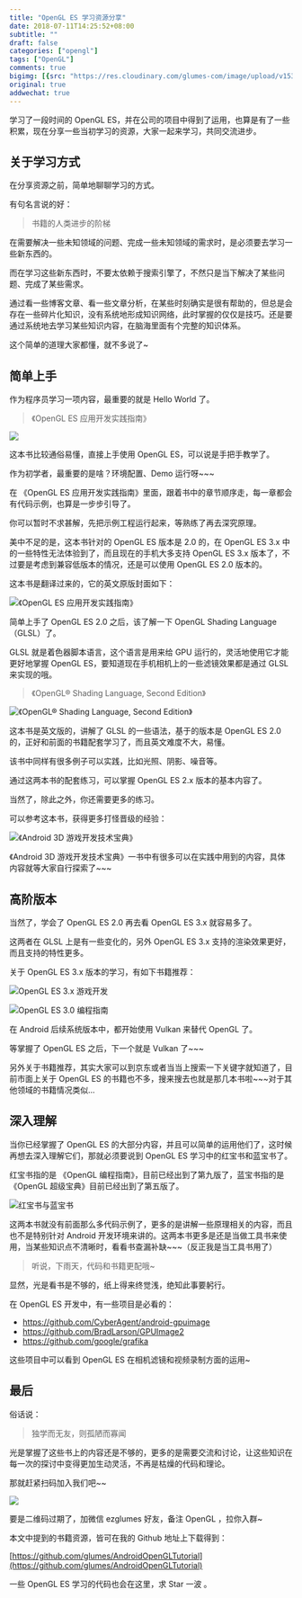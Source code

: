 ```yaml
---
title: "OpenGL ES 学习资源分享"
date: 2018-07-11T14:25:52+08:00
subtitle: ""
draft: false
categories: ["opengl"]
tags: ["OpenGL"]
comments: true
bigimg: [{src: "https://res.cloudinary.com/glumes-com/image/upload/v1531290620/life/pexels-photo-333528.jpg", desc: "Share"}]
original: true
addwechat: true
---
```


学习了一段时间的 OpenGL ES，并在公司的项目中得到了运用，也算是有了一些积累，现在分享一些当初学习的资源，大家一起来学习，共同交流进步。

<!--more-->

## 关于学习方式

在分享资源之前，简单地聊聊学习的方式。

有句名言说的好：

> 书籍的人类进步的阶梯

在需要解决一些未知领域的问题、完成一些未知领域的需求时，是必须要去学习一些新东西的。

而在学习这些新东西时，不要太依赖于搜索引擎了，不然只是当下解决了某些问题、完成了某些需求。

通过看一些博客文章、看一些文章分析，在某些时刻确实是很有帮助的，但总是会存在一些碎片化知识，没有系统地形成知识网络，此时掌握的仅仅是技巧。还是要通过系统地去学习某些知识内容，在脑海里面有个完整的知识体系。

这个简单的道理大家都懂，就不多说了~


## 简单上手

作为程序员学习一项内容，最重要的就是 Hello World 了。

> 《OpenGL ES 应用开发实践指南》

![](https://res.cloudinary.com/glumes-com/image/upload/v1531233892/code/opengles2.png)

这本书比较通俗易懂，直接上手使用 OpenGL ES，可以说是手把手教学了。

作为初学者，最重要的是啥？环境配置、Demo 运行呀~~~

在 《OpenGL ES 应用开发实践指南》里面，跟着书中的章节顺序走，每一章都会有代码示例，也算是一步步引导了。

你可以暂时不求甚解，先把示例工程运行起来，等熟练了再去深究原理。

美中不足的是，这本书针对的 OpenGL ES 版本是 2.0 的，在 OpenGL ES 3.x 中的一些特性无法体验到了，而且现在的手机大多支持 OpenGL ES 3.x 版本了，不过要是考虑到兼容低版本的情况，还是可以使用 OpenGL ES 2.0 版本的。

这本书是翻译过来的，它的英文原版封面如下：

![《OpenGL ES 应用开发实践指南》](https://res.cloudinary.com/glumes-com/image/upload/c_scale,h_600/v1531234024/code/opengles2_eng.png)

简单上手了 OpenGL ES 2.0 之后，该了解一下 OpenGL Shading Language （GLSL）了。

GLSL 就是着色器脚本语言，这个语言是用来给 GPU 运行的，灵活地使用它才能更好地掌握 OpenGL ES，要知道现在手机相机上的一些滤镜效果都是通过 GLSL 来实现的哦。

>《OpenGL® Shading Language, Second Edition》

![《OpenGL® Shading Language, Second Edition》](https://res.cloudinary.com/glumes-com/image/upload/v1531233599/code/glsl2.jpg)

这本书是英文版的，讲解了 GLSL 的一些语法，基于的版本是 OpenGL ES 2.0 的，正好和前面的书籍配套学习了，而且英文难度不大，易懂。

该书中同样有很多例子可以实践，比如光照、阴影、噪音等。

通过这两本书的配套练习，可以掌握 OpenGL ES 2.x 版本的基本内容了。

当然了，除此之外，你还需要更多的练习。

可以参考这本书，获得更多打怪晋级的经验：

![《Android 3D 游戏开发技术宝典》](https://res.cloudinary.com/glumes-com/image/upload/c_scale,h_600/v1531234362/code/opengles_practice.png)

《Android 3D 游戏开发技术宝典》一书中有很多可以在实践中用到的内容，具体内容就等大家自行探索了~~~

## 高阶版本

当然了，学会了 OpenGL ES 2.0 再去看 OpenGL ES 3.x 就容易多了。

这两者在 GLSL 上是有一些变化的，另外 OpenGL ES 3.x 支持的渲染效果更好，而且支持的特性更多。

关于 OpenGL ES 3.x 版本的学习，有如下书籍推荐：

![OpenGL ES 3.x 游戏开发](https://res.cloudinary.com/glumes-com/image/upload/v1531235536/code/opengles3.png)

![OpenGL ES 3.0 编程指南](https://res.cloudinary.com/glumes-com/image/upload/v1531235855/code/opengles33.png)

在 Android 后续系统版本中，都开始使用 Vulkan 来替代 OpenGL 了。

等掌握了 OpenGL ES 之后，下一个就是 Vulkan 了~~~

另外关于书籍推荐，其实大家可以到京东或者当当上搜索一下关键字就知道了，目前市面上关于 OpenGL ES 的书籍也不多，搜来搜去也就是那几本书啦~~~对于其他领域的书籍情况类似...


## 深入理解

当你已经掌握了 OpenGL ES 的大部分内容，并且可以简单的运用他们了，这时候再想去深入理解它们，那就必须要说到 OpenGL ES 学习中的红宝书和蓝宝书了。

红宝书指的是 《OpenGL 编程指南》，目前已经出到了第九版了，蓝宝书指的是《OpenGL 超级宝典》目前已经出到了第五版了。

![红宝书与蓝宝书](https://res.cloudinary.com/glumes-com/image/upload/a_270/v1531235092/code/WechatIMG325.jpg)

这两本书就没有前面那么多代码示例了，更多的是讲解一些原理相关的内容，而且也不是特别针对 Android 开发环境来讲的。这两本书更多是还是当做工具书来使用，当某些知识点不清晰时，看看书查漏补缺~~~（反正我是当工具书用了）

> 听说，下雨天，代码和书籍更配哦~

显然，光是看书是不够的，纸上得来终觉浅，绝知此事要躬行。

在 OpenGL ES 开发中，有一些项目是必看的：

*	https://github.com/CyberAgent/android-gpuimage
*	https://github.com/BradLarson/GPUImage2
*	https://github.com/google/grafika

这些项目中可以看到 OpenGL ES 在相机滤镜和视频录制方面的运用~

## 最后

俗话说：

> 独学而无友，则孤陋而寡闻

光是掌握了这些书上的内容还是不够的，更多的是需要交流和讨论，让这些知识在每一次的探讨中变得更加生动灵活，不再是枯燥的代码和理论。

那就赶紧扫码加入我们吧~~

![](https://res.cloudinary.com/glumes-com/image/upload/c_scale,h_600/v1531236519/code/WechatIMG326.jpg)

要是二维码过期了，加微信 ezglumes 好友，备注 OpenGL ，拉你入群~

本文中提到的书籍资源，皆可在我的 Github 地址上下载得到：

[https://github.com/glumes/AndroidOpenGLTutorial](https://github.com/glumes/AndroidOpenGLTutorial)

一些 OpenGL ES 学习的代码也会在这里，求 Star 一波 。